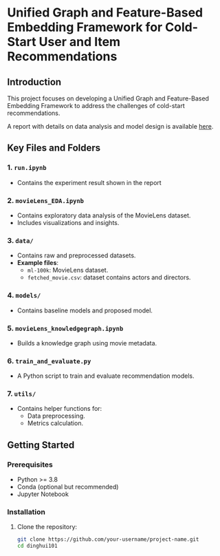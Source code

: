 # Unified Graph and Feature-Based Embedding Framework for Cold-Start User and Item Recommendations

## Introduction
This project focuses on developing a Unified Graph and Feature-Based Embedding Framework to address the challenges of cold-start recommendations.

A report with details on data analysis and model design is available [here](https://drive.google.com/file/d/1xnApEsaXLqCnOAJr8Ho9zdmvEhTo_xPX/view?usp=sharing).

## Key Files and Folders
### 1. `run.ipynb`
- Contains the experiment result shown in the report

### 2. `movieLens_EDA.ipynb`
- Contains exploratory data analysis of the MovieLens dataset.
- Includes visualizations and insights.

### 3. `data/`
- Contains raw and preprocessed datasets.
- **Example files**:
  - `ml-100k`: MovieLens dataset.
  - `fetched_movie.csv`: dataset contains actors and directors.

### 4. `models/`
- Contains baseline models and proposed model.

### 5. `movieLens_knowledgegraph.ipynb`
- Builds a knowledge graph using movie metadata.

### 6. `train_and_evaluate.py`
- A Python script to train and evaluate recommendation models.

### 7. `utils/`
- Contains helper functions for:
  - Data preprocessing.
  - Metrics calculation.

## Getting Started

### Prerequisites
- Python >= 3.8
- Conda (optional but recommended)
- Jupyter Notebook

### Installation
1. Clone the repository:
   ```bash
   git clone https://github.com/your-username/project-name.git
   cd dinghui101
